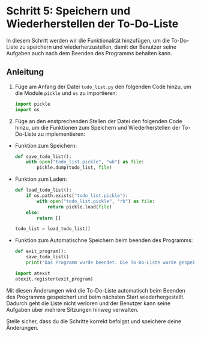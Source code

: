 # Schritt 5: Speichern und Wiederherstellen der To-Do-Liste

In diesem Schritt werden wir die Funktionalität hinzufügen, um die To-Do-Liste zu speichern und wiederherzustellen, damit der Benutzer seine Aufgaben auch nach dem Beenden des Programms behalten kann.

## Anleitung

1. Füge am Anfang der Datei `todo_list.py` den folgenden Code hinzu, um die Module `pickle` und `os` zu importieren:

   ```python
   import pickle
   import os

2. Füge an den enstprechenden Stellen der Datei den folgenden Code hinzu, um die Funktionen zum Speichern und Wiederherstellen der To-Do-Liste zu implementieren:

- Funktion zum Speichern:

    ```python
    def save_todo_list():
        with open("todo_list.pickle", "wb") as file:
            pickle.dump(todo_list, file)

- Funktion zum Laden:

    ```python
    def load_todo_list():
        if os.path.exists("todo_list.pickle"):
            with open("todo_list.pickle", "rb") as file:
                return pickle.load(file)
        else:
            return []

    todo_list = load_todo_list()

- Funktion zum Automatischne Speichern beim beenden des Programms:

    ```python
    def exit_program():
        save_todo_list()
        print("Das Programm wurde beendet. Die To-Do-Liste wurde gespeichert.")

    import atexit
    atexit.register(exit_program)

Mit diesen Änderungen wird die To-Do-Liste automatisch beim Beenden des Programms gespeichert und beim nächsten Start wiederhergestellt. Dadurch geht die Liste nicht verloren und der Benutzer kann seine Aufgaben über mehrere Sitzungen hinweg verwalten.

Stelle sicher, dass du die Schritte korrekt befolgst und speichere deine Änderungen.